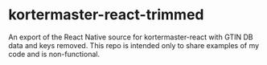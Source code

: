 # kortermaster-react-trimmed
An export of the React Native source for kortermaster-react with GTIN DB data and keys removed. This repo is intended only to share examples of my code and is non-functional.
